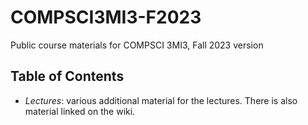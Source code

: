 # COMPSCI3MI3-F2023
Public course materials for COMPSCI 3MI3, Fall 2023 version

## Table of Contents
- *Lectures*: various additional material for the lectures. There is also
  material linked on the wiki.
